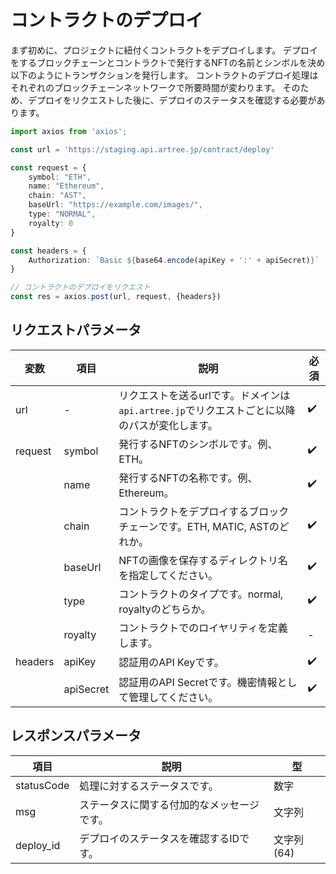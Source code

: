 # コントラクトのデプロイ

まず初めに、プロジェクトに紐付くコントラクトをデプロイします。
デプロイをするブロックチェーンとコントラクトで発行するNFTの名前とシンボルを決め以下のようにトランザクションを発行します。
コントラクトのデプロイ処理はそれぞれのブロックチェーンネットワークで所要時間が変わります。
そのため、デプロイをリクエストした後に、デプロイのステータスを確認する必要があります。

```ts
import axios from 'axios';

const url = 'https://staging.api.artree.jp/contract/deploy'

const request = {
    symbol: "ETH",
    name: "Ethereum",
    chain: "AST",
    baseUrl: "https://example.com/images/",
    type: "NORMAL",
    royalty: 0
}

const headers = {
    Authorization: `Basic ${base64.encode(apiKey + ':' + apiSecret)}`
}

// コントラクトのデプロイをリクエスト
const res = axios.post(url, request, {headers})
```

## リクエストパラメータ

| 変数 | 項目 | 説明 | 必須 |
| ---- | ---- | ---- | ---- |
| url | - | リクエストを送るurlです。ドメインは`api.artree.jp`でリクエストごとに以降のパスが変化します。 | ✔️ |
| request | symbol | 発行するNFTのシンボルです。例、ETH。 | ✔️ |
| | name | 発行するNFTの名称です。例、Ethereum。 | ✔️ |
| | chain | コントラクトをデプロイするブロックチェーンです。ETH, MATIC, ASTのどれか。 | ✔️ |
| | baseUrl | NFTの画像を保存するディレクトリ名を指定してください。 | ✔️ |
| | type | コントラクトのタイプです。normal, royaltyのどちらか。 | ✔️ |
| | royalty | コントラクトでのロイヤリティを定義します。 | - |
| headers | apiKey | 認証用のAPI Keyです。 | ✔️ |
| | apiSecret | 認証用のAPI Secretです。機密情報として管理してください。 | ✔️ |

## レスポンスパラメータ

| 項目 | 説明 | 型 |
| ---- | ---- | ---- |
| statusCode | 処理に対するステータスです。 | 数字 |
| msg | ステータスに関する付加的なメッセージです。 | 文字列 |
| deploy_id | デプロイのステータスを確認するIDです。 | 文字列(64) |
